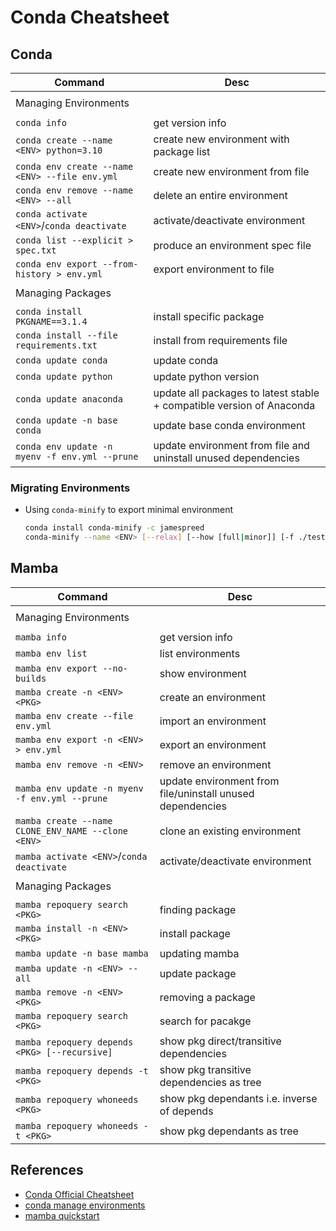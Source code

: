 # Conda Cheatsheet

## Conda

|Command|Desc|
|-------|----|
|||
|Managing Environments||
|||
|`conda info`|get version info|
|`conda create --name <ENV> python=3.10`|create new environment with package list|
|`conda env create --name <ENV> --file env.yml`|create new environment from file|
|`conda env remove --name <ENV> --all`|delete an entire environment|
|`conda activate <ENV>`/`conda deactivate`|activate/deactivate environment|
|`conda list --explicit > spec.txt`|produce an environment spec file|
|`conda env export --from-history > env.yml`|export environment to file|
|||
|Managing Packages||
|||
|`conda install PKGNAME==3.1.4`|install specific package|
|`conda install --file requirements.txt`|install from requirements file|
|`conda update conda`|update conda|
|`conda update python`|update python version|
|`conda update anaconda`|update all packages to latest stable + compatible version of Anaconda|
|`conda update -n base conda`|update base conda environment|
|`conda env update -n myenv -f env.yml --prune`|update environment from file and uninstall unused dependencies|

### Migrating Environments

- Using `conda-minify` to export minimal environment
  ```bash
  conda install conda-minify -c jamespreed
  conda-minify --name <ENV> [--relax] [--how [full|minor]] [-f ./test_env.yml]
  ```

## Mamba

|Command|Desc|
|-------|----|
|||
|Managing Environments||
|||
|`mamba info`|get version info|
|`mamba env list`|list environments|
|`mamba env export --no-builds`|show environment|
|`mamba create -n <ENV> <PKG>`|create an environment|
|`mamba env create --file env.yml`|import an environment|
|`mamba env export -n <ENV> > env.yml`|export an environment|
|`mamba env remove -n <ENV>`|remove an environment|
|`mamba env update -n myenv -f env.yml --prune`|update environment from file/uninstall unused dependencies|
|`mamba create --name CLONE_ENV_NAME --clone <ENV>`|clone an existing environment|
|`mamba activate <ENV>`/`conda deactivate`|activate/deactivate environment|
|||
|Managing Packages||
|||
|`mamba repoquery search <PKG>`|finding package|
|`mamba install -n <ENV> <PKG>`|install package|
|`mamba update -n base mamba`|updating mamba|
|`mamba update -n <ENV> --all`|update package|
|`mamba remove -n <ENV> <PKG>`|removing a package|
|`mamba repoquery search <PKG>`|search for pacakge|
|`mamba repoquery depends <PKG> [--recursive]`|show pkg direct/transitive dependencies|
|`mamba repoquery depends -t <PKG>`|show pkg transitive dependencies as tree|
|`mamba repoquery whoneeds <PKG>`|show pkg dependants i.e. inverse of depends|
|`mamba repoquery whoneeds -t <PKG>`|show pkg dependants as tree|

## References

- [Conda Official Cheatsheet](https://docs.conda.io/projects/conda/en/latest/user-guide/cheatsheet.html)
- [conda manage environments](https://docs.conda.io/projects/conda/en/latest/user-guide/tasks/manage-environments.html)
- [mamba quickstart](https://mamba.readthedocs.io/en/latest/user_guide/mamba.html#quickstart)

